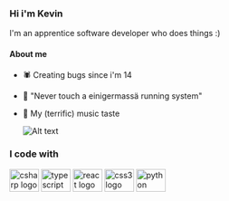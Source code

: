 ### Hi i'm Kevin
I'm an apprentice software developer who does things :)

#### About me 
- 🕷️ Creating bugs since i'm 14 
- 🔨 "Never touch a einigermassä running system"
- 🎸 My (terrific) music taste

  ![Alt text](https://spotify-recently-played-readme.vercel.app/api?user=8wfgzedxzrjm69iud2uekl148&count=3)

### I code with
<div align="left">
  <img src="https://cdn.jsdelivr.net/gh/devicons/devicon/icons/csharp/csharp-original.svg" height="40" width="52" alt="csharp logo"  />
  <img src="https://cdn.jsdelivr.net/gh/devicons/devicon/icons/typescript/typescript-original.svg" height="40" width="52" alt="typescript logo"  />
  <img src="https://cdn.jsdelivr.net/gh/devicons/devicon/icons/react/react-original.svg" height="40" width="52" alt="react logo"  />
  <img src="https://cdn.jsdelivr.net/gh/devicons/devicon/icons/css3/css3-original.svg" height="40" width="52" alt="css3 logo"  />
  <img src="https://cdn.jsdelivr.net/gh/devicons/devicon/icons/python/python-original.svg" height="40" width="52" alt="python logo"  />
</div>
